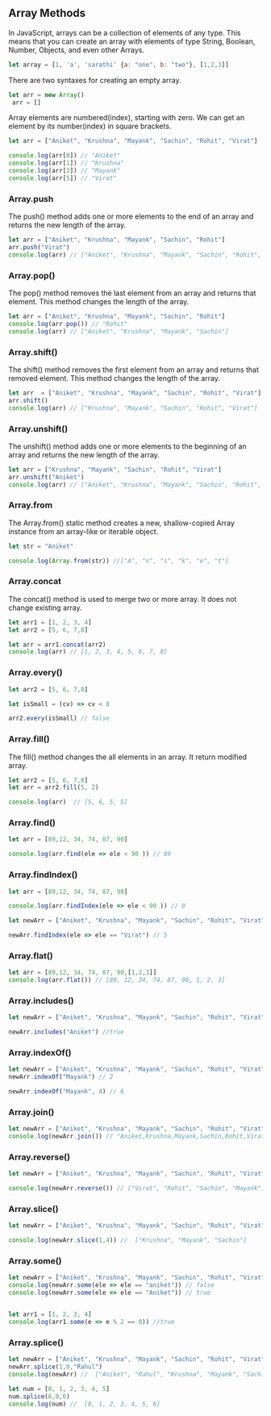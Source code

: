 ## Array Methods

In JavaScript, arrays can be a collection of elements of any type. This means that you can create an array with elements of type String, Boolean, Number, Objects, and even other Arrays. 

```js
let array = [1, 'a', 'sarathi' {a: "one", b: "two"}, [1,2,3]]
```

There are two syntaxes for creating an empty array.
```js
let arr = new Array()
 arr = []
```

Array elements are numbered(index), starting with zero.
We can get an element by its number(index) in square brackets.
```js
let arr = ["Aniket", "Krushna", "Mayank", "Sachin", "Rohit", "Virat"]

console.log(arr[0]) // "Aniket"
console.log(arr[1]) // "Krushna"
console.log(arr[2]) // "Mayank"
console.log(arr[5]) // "Virat"
```


### Array.push

The push() method adds one or more elements to the end of an array and returns the new length of the array.

```js
let arr = ["Aniket", "Krushna", "Mayank", "Sachin", "Rohit"]
arr.push("Virat")
console.log(arr) // ["Aniket", "Krushna", "Mayank", "Sachin", "Rohit", "Virat"]
```

### Array.pop()

The pop() method removes the last element from an array and returns that element. This method changes the length of the array.

```js
let arr = ["Aniket", "Krushna", "Mayank", "Sachin", "Rohit"]
console.log(arr.pop()) // "Rohit"
console.log(arr) // ["Aniket", "Krushna", "Mayank", "Sachin"]

```

### Array.shift()

The shift() method removes the first element from an array and returns that removed element. This method changes the length of the array.

```js
let arr  = ["Aniket", "Krushna", "Mayank", "Sachin", "Rohit", "Virat"]
arr.shift()
console.log(arr) // ["Krushna", "Mayank", "Sachin", "Rohit", "Virat"]
```


### Array.unshift()

The unshift() method adds one or more elements to the beginning of an array and returns the new length of the array.

```js
let arr = ["Krushna", "Mayank", "Sachin", "Rohit", "Virat"]
arr.unshift("Aniket")
console.log(arr) // ["Aniket", "Krushna", "Mayank", "Sachin", "Rohit", "Virat"]
```

### Array.from

The Array.from() static method creates a new, shallow-copied Array instance from an array-like or iterable object.

```js
let str = "Aniket"

console.log(Array.from(str)) //["A", "n", "i", "k", "e", "t"]

```

### Array.concat

The concat() method is used to merge two or more array. It does not change existing array.

```js
let arr1 = [1, 2, 3, 4]
let arr2 = [5, 6, 7,8]

let arr = arr1.concat(arr2)
console.log(arr) // [1, 2, 3, 4, 5, 6, 7, 8]
```


### Array.every() 

```js
let arr2 = [5, 6, 7,8]

let isSmall = (cv) => cv < 8

arr2.every(isSmall) // false
```

### Array.fill()

The fill() method changes the all elements in an array. It return modified array.

```js
let arr2 = [5, 6, 7,8]
let arr = arr2.fill(5, 2)

console.log(arr)  // [5, 6, 5, 5] 
```


### Array.find()

```js
let arr = [89,12, 34, 74, 87, 90]

console.log(arr.find(ele => ele < 90 )) // 89
```

### Array.findIndex()

```js
let arr = [89,12, 34, 74, 87, 90]

console.log(arr.findIndex(ele => ele < 90 )) // 0

let newArr = ["Aniket", "Krushna", "Mayank", "Sachin", "Rohit", "Virat"]

newArr.findIndex(ele => ele == "Virat") // 5
```

### Array.flat()

```js
let arr = [89,12, 34, 74, 87, 90,[1,2,3]]
console.log(arr.flat()) // [89, 12, 34, 74, 87, 90, 1, 2, 3]
```

### Array.includes()

```js
let newArr = ["Aniket", "Krushna", "Mayank", "Sachin", "Rohit", "Virat"]

newArr.includes("Aniket") //true

```

### Array.indexOf()

```js
let newArr = ["Aniket", "Krushna", "Mayank", "Sachin", "Rohit", "Virat", "Mayank"]
newArr.indexOf("Mayank") // 2

newArr.indexOf("Mayank", 4) // 6
```

### Array.join()

```js
let newArr = ["Aniket", "Krushna", "Mayank", "Sachin", "Rohit", "Virat", "Mayank"]
console.log(newArr.join()) // "Aniket,Krushna,Mayank,Sachin,Rohit,Virat,Mayank"
```

### Array.reverse()

```js
let newArr = ["Aniket", "Krushna", "Mayank", "Sachin", "Rohit", "Virat"]

console.log(newArr.reverse()) // ["Virat", "Rohit", "Sachin", "Mayank", "Krushna", "Aniket"]
```

### Array.slice()

```js
let newArr = ["Aniket", "Krushna", "Mayank", "Sachin", "Rohit", "Virat"]

console.log(newArr.slice(1,4)) //  ["Krushna", "Mayank", "Sachin"]
```


### Array.some()

```js
let newArr = ["Aniket", "Krushna", "Mayank", "Sachin", "Rohit", "Virat"]
console.log(newArr.some(ele => ele == "aniket")) // false
console.log(newArr.some(ele => ele == "Aniket")) // true


let arr1 = [1, 2, 3, 4]
console.log(arr1.some(e => e % 2 == 0)) //true
```


### Array.splice()

```js
let newArr = ["Aniket", "Krushna", "Mayank", "Sachin", "Rohit", "Virat"]
newArr.splice(1,0,"Rahul")
console.log(newArr) //  ["Aniket", "Rahul", "Krushna", "Mayank", "Sachin", "Rohit", "Virat"]

let num = [0, 1, 2, 3, 4, 5]
num.splice(6,0,6)
console.log(num) //  [0, 1, 2, 3, 4, 5, 6]
```